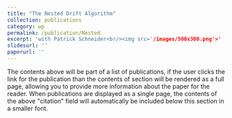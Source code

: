 ```yaml
---
title: "The Nested Drift Algorithm"
collection: publications
category: wp
permalink: /publication/Nested
excerpt: 'with Patrick Schneider<br/><img src='/images/500x300.png'>'
slidesurl: ''
paperurl: ''
---
```

The contents above will be part of a list of publications, if the user clicks the link for the publication than the contents of section will be rendered as a full page, allowing you to provide more information about the paper for the reader. When publications are displayed as a single page, the contents of the above "citation" field will automatically be included below this section in a smaller font.
